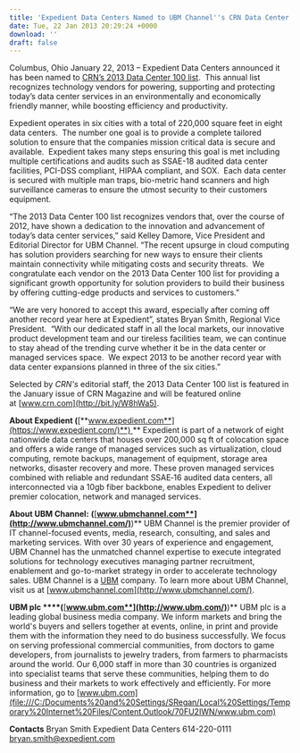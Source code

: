```yaml
---
title: 'Expedient Data Centers Named to UBM Channel''s CRN Data Center 100'
date: Tue, 22 Jan 2013 20:29:24 +0000
download: ''
draft: false
---
```


Columbus, Ohio January 22, 2013 – Expedient Data Centers announced it has been named to [CRN’s 2013 Data Center 100 list](http://bit.ly/W8hWa5).  This annual list recognizes technology vendors for powering, supporting and protecting today’s data center services in an environmentally and economically friendly manner, while boosting efficiency and productivity.

Expedient operates in six cities with a total of 220,000 square feet in eight data centers.  The number one goal is to provide a complete tailored solution to ensure that the companies mission critical data is secure and available.  Expedient takes many steps ensuring this goal is met including multiple certifications and audits such as SSAE-18 audited data center facilities, PCI-DSS compliant, HIPAA compliant, and SOX.  Each data center is secured with multiple man traps, bio-metric hand scanners and high surveillance cameras to ensure the utmost security to their customers equipment.

“The 2013 Data Center 100 list recognizes vendors that, over the course of 2012, have shown a dedication to the innovation and advancement of today’s data center services,” said Kelley Damore, Vice President and Editorial Director for UBM Channel. “The recent upsurge in cloud computing has solution providers searching for new ways to ensure their clients maintain connectivity while mitigating costs and security threats.  We congratulate each vendor on the 2013 Data Center 100 list for providing a significant growth opportunity for solution providers to build their business by offering cutting-edge products and services to customers.”

“We are very honored to accept this award, especially after coming off another record year here at Expedient”, states Bryan Smith, Regional Vice President.  “With our dedicated staff in all the local markets, our innovative product development team and our tireless facilities team, we can continue to stay ahead of the trending curve whether it be in the data center or managed services space.  We expect 2013 to be another record year with data center expansions planned in three of the six cities.”

Selected by _CRN's_ editorial staff, the 2013 Data Center 100 list is featured in the January issue of CRN Magazine and will be featured online at [www.crn.com](http://bit.ly/W8hWa5).

**About Expedient (**[**www.expedient.com**](https://www.expedient.com/)**) ** Expedient is part of a network of eight nationwide data centers that houses over 200,000 sq ft of colocation space and offers a wide range of managed services such as virtualization, cloud computing, remote backups, management of equipment, storage area networks, disaster recovery and more. These proven managed services combined with reliable and redundant SSAE‐16 audited data centers, all interconnected via a 10gb fiber backbone, enables Expedient to deliver premier colocation, network and managed services.

**About UBM Channel:** **(**[**www.ubmchannel.com**](http://www.ubmchannel.com/)**)** UBM Channel is the premier provider of IT channel-focused events, media, research, consulting, and sales and marketing services. With over 30 years of experience and engagement, UBM Channel has the unmatched channel expertise to execute integrated solutions for technology executives managing partner recruitment, enablement and go-to-market strategy in order to accelerate technology sales. UBM Channel is a [UBM](http://www.ubm.com/) company. To learn more about UBM Channel, visit us at [www.ubmchannel.com](http://www.ubmchannel.com/).

**UBM plc ****(**[**www.ubm.com**](http://www.ubm.com/)**)** UBM plc is a leading global business media company. We inform markets and bring the world's buyers and sellers together at events, online, in print and provide them with the information they need to do business successfully. We focus on serving professional commercial communities, from doctors to game developers, from journalists to jewelry traders, from farmers to pharmacists around the world. Our 6,000 staff in more than 30 countries is organized into specialist teams that serve these communities, helping them to do business and their markets to work effectively and efficiently. For more information, go to [www.ubm.com](file:///C:/Documents%20and%20Settings/SRegan/Local%20Settings/Temporary%20Internet%20Files/Content.Outlook/70FU2IWN/www.ubm.com)

**Contacts** Bryan Smith Expedient Data Centers 614-220-0111 bryan.smith@expedient.com